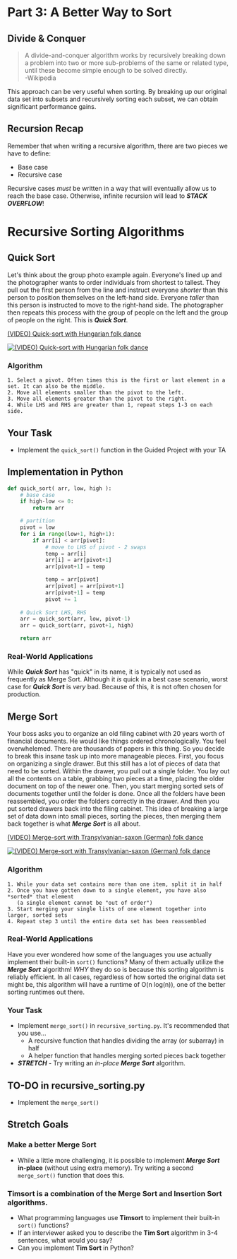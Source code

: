 # Part 3: A Better Way to Sort

## Divide & Conquer
>A divide-and-conquer algorithm works by recursively breaking down a problem into two or more sub-problems of the same or related type, until these become simple enough to be solved directly.  
-Wikipedia

This approach can be very useful when sorting. By breaking up our original data set into subsets and recursively sorting each subset, we can obtain significant performance gains.

## Recursion Recap
Remember that when writing a recursive algorithm, there are two pieces we have to define:
- Base case
- Recursive case

Recursive cases *must* be written in a way that will eventually allow us to reach the base case. Otherwise, infinite recursion will lead to ***STACK OVERFLOW***!

# Recursive Sorting Algorithms

## Quick Sort
Let's think about the group photo example again. Everyone's lined up and the photographer wants to order individuals from shortest to tallest. They pull out the first person from the line and instruct everyone *shorter* than this person to position themselves on the left-hand side. Everyone *taller* than this person is instructed to move to the right-hand side. The photographer then repeats this process with the group of people on the left and the group of people on the right. This is ***Quick Sort***.

[(VIDEO) Quick-sort with Hungarian folk dance](https://www.youtube.com/watch?v=ywWBy6J5gz8)

[![(VIDEO) Quick-sort with Hungarian folk dance](https://i.ytimg.com/vi/ywWBy6J5gz8/hqdefault.jpg)](https://www.youtube.com/watch?v=ywWBy6J5gz8)


### Algorithm
```
1. Select a pivot. Often times this is the first or last element in a set. It can also be the middle.
2. Move all elements smaller than the pivot to the left. 
3. Move all elements greater than the pivot to the right.
4. While LHS and RHS are greater than 1, repeat steps 1-3 on each side.
```

## Your Task
- Implement the `quick_sort()` function in the Guided Project with your TA

## Implementation in Python
```python
def quick_sort( arr, low, high ):
    # base case
    if high-low <= 0:
        return arr

    # partition
    pivot = low
    for i in range(low+1, high+1):
        if arr[i] < arr[pivot]:
            # move to LHS of pivot - 2 swaps
            temp = arr[i]
            arr[i] = arr[pivot+1]
            arr[pivot+1] = temp

            temp = arr[pivot]
            arr[pivot] = arr[pivot+1]
            arr[pivot+1] = temp
            pivot += 1
    
    # Quick Sort LHS, RHS
    arr = quick_sort(arr, low, pivot-1)
    arr = quick_sort(arr, pivot+1, high)

    return arr
```

### Real-World Applications
While ***Quick Sort*** has "quick" in its name, it is typically not used as frequently as Merge Sort. Although it *is* quick in a best case scenario, worst case for ***Quick Sort*** is *very* bad. Because of this, it is not often chosen for production.



## Merge Sort
Your boss asks you to organize an old filing cabinet with 20 years worth of financial documents. He would like things ordered chronologically. You feel overwhelemed. There are thousands of papers in this thing.
So you decide to break this insane task up into more manageable pieces. First, you focus on organizing a single drawer. But this still has a lot of pieces of data that need to be sorted. Within the drawer, you pull out a single folder. You lay out all the contents on a table, grabbing two pieces at a time, placing the older document on top of the newer one. Then, you start merging sorted sets of documents together until the folder is done. Once all the folders have been reassembled, you order the folders correctly in the drawer. And then you put sorted drawers back into the filing cabinet. This idea of breaking a large set of data down into small pieces, sorting the pieces, then merging them back together is what ***Merge Sort*** is all about.  

[(VIDEO) Merge-sort with Transylvanian-saxon (German) folk dance](https://www.youtube.com/watch?v=XaqR3G_NVoo)  

[![(VIDEO) Merge-sort with Transylvanian-saxon (German) folk dance](https://i.ytimg.com/vi/XaqR3G_NVoo/hqdefault.jpg)](https://www.youtube.com/watch?v=XaqR3G_NVoo)


### Algorithm
```
1. While your data set contains more than one item, split it in half
2. Once you have gotten down to a single element, you have also *sorted* that element 
   (a single element cannot be "out of order")
3. Start merging your single lists of one element together into larger, sorted sets
4. Repeat step 3 until the entire data set has been reassembled
```


### Real-World Applications
Have you ever wondered how some of the languages you use actually implement their built-in `sort()` functions? Many of them actually utilize the ***Merge Sort*** algorithm! *WHY* they do so is because this sorting algorithm is reliably efficient. In all cases, regardless of how sorted the original data set might be, this algorithm will have a runtime of O(n log(n)), one of the better sorting runtimes out there.

### Your Task 
- Implement `merge_sort()` in `recursive_sorting.py`. It's recommended that you use...
  - A recursive function that handles dividing the array (or subarray) in half
  - A helper function that handles merging sorted pieces back together
- ***STRETCH*** - Try writing an *in-place* ***Merge Sort*** algorithm.


## TO-DO in recursive_sorting.py
- Implement the `merge_sort()`

## Stretch Goals

### Make a better Merge Sort
- While a little more challenging, it is possible to implement ***Merge Sort*** **in-place** (without using extra memory). Try writing a second `merge_sort()` function that does this.

### Timsort is a combination of the Merge Sort and Insertion Sort algorithms.
- What programming languages use **Timsort** to implement their built-in `sort()` functions?
- If an interviewer asked you to describe the **Tim Sort** algorithm in 3-4 sentences, what would you say?
- Can you implement **Tim Sort** in Python?
